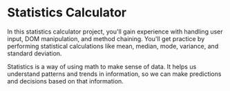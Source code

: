 # Statistics Calculator

In this statistics calculator project, you'll gain experience with handling user input, DOM manipulation, and method chaining. You'll get practice by performing statistical calculations like mean, median, mode, variance, and standard deviation.

Statistics is a way of using math to make sense of data. It helps us understand patterns and trends in information, so we can make predictions and decisions based on that information.

